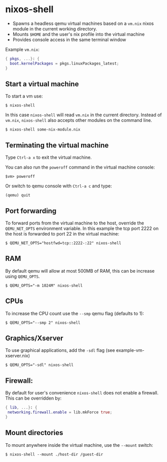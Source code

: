 # nixos-shell

* Spawns a headless qemu virtual machines based on a `vm.nix` nixos module in the current working directory.
* Mounts `$HOME` and the user's nix profile into the virtual machine
* Provides console access in the same terminal window

Example `vm.nix`:

```nix
{ pkgs, ...}: {
  boot.kernelPackages = pkgs.linuxPackages_latest;
}
```

## Start a virtual machine

To start a vm use:

```console
$ nixos-shell
```

In this case `nixos-shell` will read `vm.nix` in the current directory.
Instead of `vm.nix`, `nixos-shell` also accepts other modules on the command line.

```console
$ nixos-shell some-nix-module.nix
```

## Terminating the virtual machine

Type `Ctrl-a x` to exit the virtual machine.

You can also run the `poweroff` command in the virtual machine console:

```console
$vm> poweroff
```

Or switch to qemu console with `Ctrl-a c` and type:

```console
(qemu) quit
```

## Port forwarding

To forward ports from the virtual machine to the host, override the
`QEMU_NET_OPTS` environment variable. 
In this example the tcp port 2222 on the host is forwarded to port 22 in the virtual
machine:

```console
$ QEMU_NET_OPTS="hostfwd=tcp::2222-:22" nixos-shell
```

## RAM

By default qemu will allow at most 500MB of RAM, this can be increase using
`QEMU_OPTS`.

```console
$ QEMU_OPTS="-m 1024M" nixos-shell
```

## CPUs

To increase the CPU count use the `--smp` qemu flag (defaults to 1):

```console
$ QEMU_OPTS="--smp 2" nixos-shell
```

## Graphics/Xserver

To use graphical applications, add the `-sdl` flag (see example-vm-xserver.nix)

```console
$ QEMU_OPTS="-sdl" nixos-shell
```

## Firewall:

By default for user's convenience `nixos-shell` does not enable a firewall.
This can be overridden by:

```nix
{ lib, ...}: {
 networking.firewall.enable = lib.mkForce true;
}
```

## Mount directories

To mount anywhere inside the virtual machine, use the `--mount` switch:

```console
$ nixos-shell --mount ./host-dir /guest-dir
```
